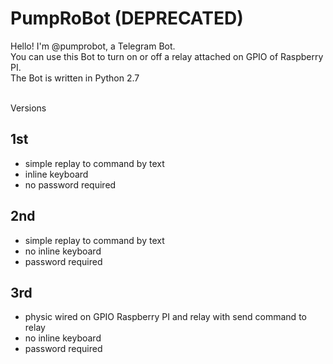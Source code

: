 PumpRoBot (DEPRECATED)
====

Hello! I'm @pumprobot, a Telegram Bot.<br>
You can use this Bot to turn on or off a relay attached on GPIO of Raspberry PI.<br>
The Bot is written in Python 2.7<br><br>

Versions

1st
---
<ul>
<li>simple replay to command by text</li>
<li>inline keyboard</li>
<li>no password required</li>
</ul>

2nd
---
<ul>
<li>simple replay to command by text</li>
<li>no inline keyboard</li>
<li>password required</li>
</ul>

3rd
---
<ul>
<li>physic wired on GPIO Raspberry PI and relay with send command to relay</li>
<li>no inline keyboard</li>
<li>password required</li>
</ul>


